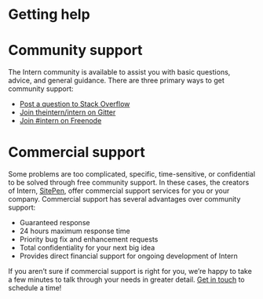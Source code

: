 # Getting help

# Community support

The Intern community is available to assist you with basic questions, advice, and general guidance. There are three primary ways to get community support:

* [Post a question to Stack Overflow](https://stackoverflow.com/questions/ask?tags=intern)
* [Join theintern/intern on Gitter](https://gitter.im/theintern/intern)
* [Join #intern on Freenode](https://webchat.freenode.net/?channels=intern)

# Commercial support

Some problems are too complicated, specific, time-sensitive, or confidential to be solved through free community support. In these cases, the creators of Intern, [SitePen](https://sitepen.com), offer commercial support services for you or your company. Commercial support has several advantages over community support:

* Guaranteed response
* 24 hours maximum response time
* Priority bug fix and enhancement requests
* Total confidentiality for your next big idea
* Provides direct financial support for ongoing development of Intern

If you aren’t sure if commercial support is right for you, we’re happy to take a few minutes to talk through your needs in greater detail. [Get in touch](https://www.sitepen.com/site/contact.html) to schedule a time!
